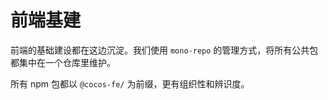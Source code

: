 # 前端基建

前端的基础建设都在这边沉淀。我们使用 `mono-repo` 的管理方式，将所有公共包都集中在一个仓库里维护。

所有 npm 包都以 `@cocos-fe/` 为前缀，更有组织性和辨识度。
